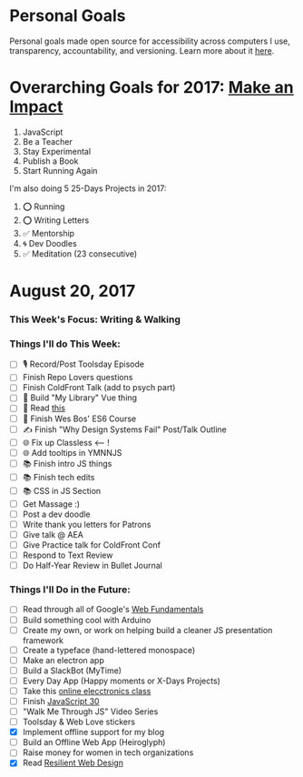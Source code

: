 Personal Goals
==============

Personal goals made open source for accessibility across computers I use, transparency, accountability, and versioning. Learn more about it [here](http://una.im/personal-goals-guide).

# Overarching Goals for 2017: [Make an Impact](http://una.im/2016-review/)
1. JavaScript
2. Be a Teacher
3. Stay Experimental
4. Publish a Book
5. Start Running Again

I'm also doing 5 25-Days Projects in 2017:

1. ⭕ Running
2. ⭕ Writing Letters
3. ✅ Mentorship
4. 🌀 Dev Doodles
5. ✅ Meditation (23 consecutive)

# August 20, 2017

### This Week's Focus: Writing & Walking

### Things I'll do This Week:

- [ ] 🎙 Record/Post Toolsday Episode
- [ ] Finish Repo Lovers questions
- [ ] Finish ColdFront Talk (add to psych part)
- [ ] 🚀 Build "My Library" Vue thing
- [ ] 💜 Read [this](https://stripe.com/blog/connect-front-end-experience)
- [ ] 💛 Finish Wes Bos' ES6 Course
- [ ] ✍️ Finish "Why Design Systems Fail" Post/Talk Outline
- [ ] 🌐 Fix up Classless <-- !
- [ ] 🌐 Add tooltips in YMNNJS
- [ ] 📚 Finish intro JS things
- [ ] 📚 Finish tech edits
- [ ] 📚 CSS in JS Section
- [ ] Get Massage :)
- [ ] Post a dev doodle
- [ ] Write thank you letters for Patrons
- [ ] Give talk @ AEA
- [ ] Give Practice talk for ColdFront Conf
- [ ] Respond to Text Review
- [ ] Do Half-Year Review in Bullet Journal

### Things I'll Do in the Future:

- [ ] Read through all of Google's [Web Fundamentals](https://developers.google.com/web/fundamentals/)
- [ ] Build something cool with Arduino
- [ ] Create my own, or work on helping build a cleaner JS presentation framework
- [ ] Create a typeface (hand-lettered monospace)
- [ ] Make an electron app
- [ ] Build a SlackBot (MyTime)
- [ ] Every Day App (Happy moments or X-Days Projects)
- [ ] Take this [online elecctronics class](http://www.instructables.com/class/Electronics-Class/)
- [ ] Finish [JavaScript 30](https://javascript30.com/)
- [ ] "Walk Me Through JS" Video Series
- [ ] Toolsday & Web Love stickers
- [x] Implement offline support for my blog
- [ ] Build an Offline Web App (Heiroglyph)
- [ ] Raise money for women in tech organizations
- [x] Read [Resilient Web Design](https://resilientwebdesign.com/)
